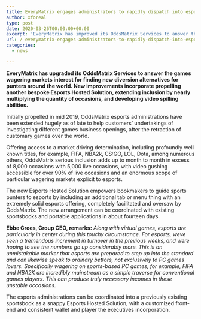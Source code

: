 ```yaml
---
title: EveryMatrix engages administrators to rapidly dispatch into esports
author: xforeal 
type: post
date: 2020-03-26T00:00:00+00:00
excerpt: 'EveryMatrix has improved its OddsMatrix Services to answer the games wagering markets interest for finding new diversion choices for punters worldwide '
url: / everymatrix-engages-administrators-to-rapidly-dispatch-into-esports/
categories:
  - news

---
```

**EveryMatrix has upgraded its** **OddsMatrix Services**  **to answer the games wagering markets interest for finding new diversion alternatives for punters around the world. New improvements incorporate propelling another bespoke Esports Hosted Solution, extending inclusion by nearly multiplying the quantity of occasions, and developing video spilling abilities.** 

Initially propelled in mid 2019, OddsMatrix esports administrations have been extended hugely as of late to help customers&#8217; undertakings of investigating different games business openings, after the retraction of customary games over the world. 

Offering access to a market driving determination, including profoundly well known titles, for example, FIFA, NBA2k, CS:GO, LOL, Dota, among numerous others, OddsMatrix serious inclusion adds up to month to month in excess of 8,000 occasions with 5,000 live occasions, with video gushing accessible for over 90&percnt; of live occasions and an enormous scope of particular wagering markets explicit to esports. 

The new Esports Hosted Solution empowers bookmakers to guide sports punters to esports by including an additional tab or menu thing with an extremely solid esports offering, completely facilitated and oversaw by OddsMatrix. The new arrangement can be coordinated with existing sportsbooks and portable applications in about fourteen days. 

**Ebbe Groes, Group CEO, remarks:** _Along with virtual games, esports are particularly in center during this touchy circumstance. For esports, weve seen a tremendous increment in turnover in the previous weeks, and were hoping to see the numbers go up considerably more. This is an unmistakable marker that esports are prepared to step up into the standard and can likewise speak to ordinary bettors, not exclusively to PC games lovers. Specifically wagering on sports-based PC games, for example, FIFA and NBA2K are incredibly mainstream as a simple traverse for conventional games players. This can produce truly necessary incomes in these unstable occasions._ 

The esports administrations can be coordinated into a previously existing sportsbook as a snappy Esports Hosted Solution, with a customized front-end and consistent wallet and player the executives incorporation.